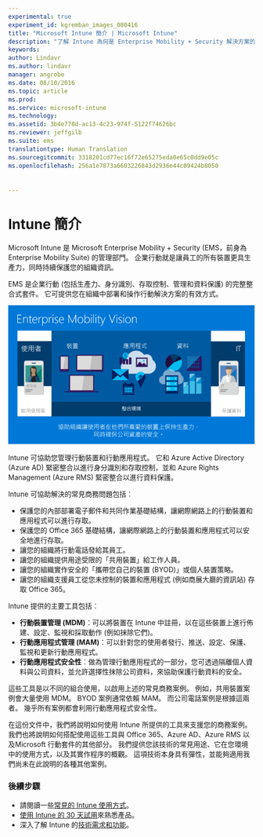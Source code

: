 ```yaml
---
experimental: true
experiment_id: kgremban_images_080416
title: "Microsoft Intune 簡介 | Microsoft Intune"
description: "了解 Intune 為何是 Enterprise Mobility + Security 解決方案的行動裝置管理元件。"
keywords: 
author: Lindavr
ms.author: lindavr
manager: angrobe
ms.date: 08/10/2016
ms.topic: article
ms.prod: 
ms.service: microsoft-intune
ms.technology: 
ms.assetid: 3b4e778d-ac13-4c23-974f-5122f74626bc
ms.reviewer: jeffgilb
ms.suite: ems
translationtype: Human Translation
ms.sourcegitcommit: 3318201cd77ec16f72e65275eda0e65c0dd9e05c
ms.openlocfilehash: 256a1e7873a6603226843d2936e44c09424b8050


---
```


# Intune 簡介
Microsoft Intune 是 Microsoft Enterprise Mobility + Security (EMS，前身為 Enterprise Mobility Suite) 的管理部門。 企業行動就是讓員工的所有裝置更具生產力，同時持續保護您的組織資訊。  

EMS 是企業行動 (包括生產力、身分識別、存取控制、管理和資料保護) 的完整整合式套件。 它可提供您在組織中部署和操作行動解決方案的有效方式。  

![企業行動願景的影像](..\media\em-vision.png)

Intune 可協助您管理行動裝置和行動應用程式。 它和 Azure Active Directory (Azure AD) 緊密整合以進行身分識別和存取控制，並和 Azure Rights Management (Azure RMS) 緊密整合以進行資料保護。  

Intune 可協助解決的常見商務問題包括︰

* 保護您的內部部署電子郵件和共同作業基礎結構，讓網際網路上的行動裝置和應用程式可以進行存取。
* 保護您的 Office 365 基礎結構，讓網際網路上的行動裝置和應用程式可以安全地進行存取。
* 讓您的組織將行動電話發給其員工。
* 讓您的組織提供用途受限的「共用裝置」給工作人員。
* 讓您的組織實作安全的「攜帶您自己的裝置 (BYOD)」或個人裝置策略。
* 讓您的組織支援員工從您未控制的裝置和應用程式 (例如商展大廳的資訊站) 存取 Office 365。

Intune 提供的主要工具包括︰
* **行動裝置管理 (MDM)**：可以將裝置在 Intune 中註冊，以在這些裝置上進行佈建、設定、監視和採取動作 (例如抹除它們)。
* **行動應用程式管理 (MAM)**：可以針對您的使用者發行、推送、設定、保護、監視和更新行動應用程式。
* **行動應用程式安全性**︰做為管理行動應用程式的一部分，您可透過隔離個人資料與公司資料，並允許選擇性抹除公司資料，來協助保護行動資料的安全。

這些工具是以不同的組合使用，以啟用上述的常見商務案例。 例如，共用裝置案例會大量使用 MDM。 BYOD 案例通常依賴 MAM。 而公司電話案例是根據這兩者。 幾乎所有案例都會利用行動應用程式安全性。

在這份文件中，我們將說明如何使用 Intune 所提供的工具來支援您的商務案例。  我們也將說明如何搭配使用這些工具與 Office 365、Azure AD、Azure RMS 以及Microsoft 行動套件的其他部分。 我們提供您該技術的常見用途、它在您環境中的使用方式，以及其實作程序的概觀。 這項技術本身具有彈性，並能夠適用我們尚未在此說明的各種其他案例。

### 後續步驟
* 請閱讀一些[常見的 Intune 使用方式](common-ways-to-use-intune.md)。
* [使用 Intune 的 30 天試用](get-started-with-a-30-day-trial-of-microsoft-intune.md)來熟悉產品。
* 深入了解 Intune 的[技術需求和功能](/intune/get-started/what-to-know-before-you-start-microsoft-intune)。



<!--HONumber=Oct16_HO2-->


